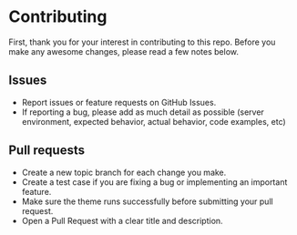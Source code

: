 # Contributing

First, thank you for your interest in contributing to this repo. Before you make any awesome changes, please read a few notes below.

## Issues

- Report issues or feature requests on GitHub Issues.
- If reporting a bug, please add as much detail as possible (server environment, expected behavior, actual behavior, code examples, etc)

## Pull requests

- Create a new topic branch for each change you make.
- Create a test case if you are fixing a bug or implementing an important feature.
- Make sure the theme runs successfully before submitting your pull request.
- Open a Pull Request with a clear title and description.
